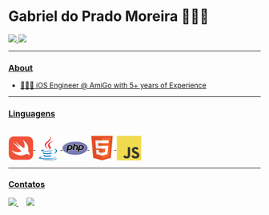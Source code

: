 # Gabriel do Prado Moreira 👨🏽‍💻

<div>
  <a href="https://github.com/gabrielprm">
  <img height="150em" src="https://github-readme-stats.vercel.app/api?username=gabrielprm&show_icons=true&theme=github_dark&include_all_commits=true&count_private=true&hide=stars,issues,prs"/>
  <img height="150em" src="https://github-readme-stats.vercel.app/api/top-langs/?username=gabrielprm&langs_count=7&theme=github_dark"/>
</div>
  
---
  
### About

- 👨🏻‍💻 iOS Engineer @ AmiGo with 5+ years of Experience

---

### Linguagens
  
<div style="display: inline_block"><br>
  <img align="center" height="50" width="50" src="https://github.com/devicons/devicon/blob/master/icons/swift/swift-original.svg">
  <img align="center" height="50" width="50" src="https://github.com/devicons/devicon/blob/master/icons/java/java-original.svg">
  <img align="center" height="50" width="50" src="https://github.com/devicons/devicon/blob/master/icons/php/php-original.svg">
  <img align="center" height="50" width="50" src="https://github.com/devicons/devicon/blob/master/icons/html5/html5-original.svg">
  <img align="center" height="50" width="50" src="https://github.com/devicons/devicon/blob/master/icons/javascript/javascript-original.svg">
</div>

---
  
### Contatos
<a href = "mailto:gabrielprm@gmail.com">
  <img height="40em" src="https://ssl.gstatic.com/ui/v1/icons/mail/rfr/gmail.ico" target="_blank">
</a>
&nbsp;&nbsp;&nbsp;
<a href="https://www.linkedin.com/in/gabrielprm/">
  <img src="https://img.shields.io/badge/-LinkedIn-%230077B5?style=for-the-badge&logo=linkedin&logoColor=white" target="_blank">
</a>
  



